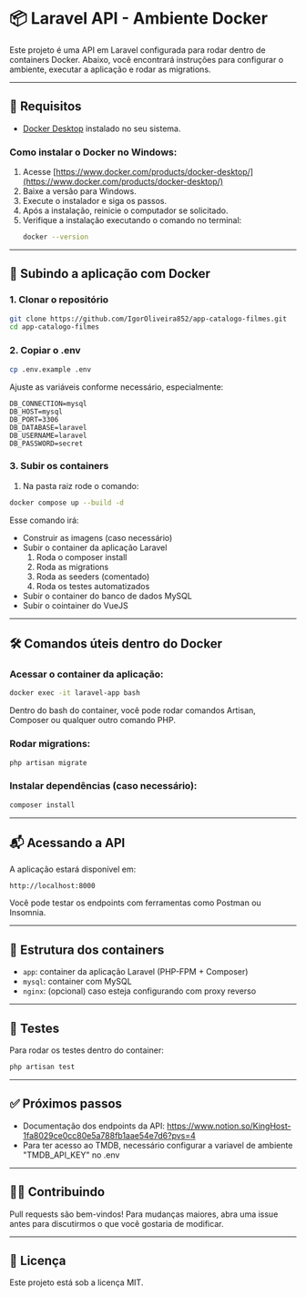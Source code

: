 
# 📦 Laravel API - Ambiente Docker

Este projeto é uma API em Laravel configurada para rodar dentro de containers Docker. Abaixo, você encontrará instruções para configurar o ambiente, executar a aplicação e rodar as migrations.

---

## 🐳 Requisitos

- [Docker Desktop](https://www.docker.com/products/docker-desktop/) instalado no seu sistema.

### Como instalar o Docker no Windows:

1. Acesse [https://www.docker.com/products/docker-desktop/](https://www.docker.com/products/docker-desktop/)
2. Baixe a versão para Windows.
3. Execute o instalador e siga os passos.
4. Após a instalação, reinicie o computador se solicitado.
5. Verifique a instalação executando o comando no terminal:
   ```bash
   docker --version
   ```

---

## 🚀 Subindo a aplicação com Docker

### 1. Clonar o repositório

```bash
git clone https://github.com/IgorOliveira852/app-catalogo-filmes.git
cd app-catalogo-filmes
```

### 2. Copiar o .env

```bash
cp .env.example .env
```

Ajuste as variáveis conforme necessário, especialmente:

```
DB_CONNECTION=mysql
DB_HOST=mysql
DB_PORT=3306
DB_DATABASE=laravel
DB_USERNAME=laravel
DB_PASSWORD=secret
```

### 3. Subir os containers

1. Na pasta raiz rode o comando:
```bash
docker compose up --build -d
```

Esse comando irá:

- Construir as imagens (caso necessário)
- Subir o container da aplicação Laravel
   1. Roda o composer install
   2. Roda as migrations
   3. Roda as seeders (comentado)
   4. Roda os testes automatizados
- Subir o container do banco de dados MySQL
- Subir o cointainer do VueJS

---

## 🛠️ Comandos úteis dentro do Docker

### Acessar o container da aplicação:

```bash
docker exec -it laravel-app bash
```

Dentro do bash do container, você pode rodar comandos Artisan, Composer ou qualquer outro comando PHP.

### Rodar migrations:

```bash
php artisan migrate
```

### Instalar dependências (caso necessário):

```bash
composer install
```

---

## 📬 Acessando a API

A aplicação estará disponível em:

```
http://localhost:8000
```


Você pode testar os endpoints com ferramentas como Postman ou Insomnia.

---

## 📂 Estrutura dos containers

- `app`: container da aplicação Laravel (PHP-FPM + Composer)
- `mysql`: container com MySQL
- `nginx`: (opcional) caso esteja configurando com proxy reverso

---

## 🧪 Testes

Para rodar os testes dentro do container:

```bash
php artisan test
```

---

## ✅ Próximos passos

- Documentação dos endpoints da API: https://www.notion.so/KingHost-1fa8029ce0cc80e5a788fb1aae54e7d6?pvs=4
- Para ter acesso ao TMDB, necessário configurar a variavel de ambiente "TMDB_API_KEY" no .env

---

## 🧑‍💻 Contribuindo

Pull requests são bem-vindos! Para mudanças maiores, abra uma issue antes para discutirmos o que você gostaria de modificar.

---

## 📝 Licença

Este projeto está sob a licença MIT.
